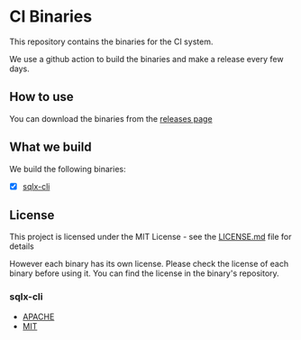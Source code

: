 # CI Binaries

This repository contains the binaries for the CI system.

We use a github action to build the binaries and make a release every few days.

## How to use

You can download the binaries from the [releases page](https://github.com/ScuffleTV/ci-binaries/releases)

## What we build

We build the following binaries:

- [x] [sqlx-cli](https://github.com/launchbadge/sqlx)

## License

This project is licensed under the MIT License - see the [LICENSE.md](LICENSE.md) file for details

However each binary has its own license. Please check the license of each binary before using it. You can find the license in the binary's repository.

### sqlx-cli

- [APACHE](https://github.com/launchbadge/sqlx/blob/main/LICENSE-APACHE)
- [MIT](https://github.com/launchbadge/sqlx/blob/main/LICENSE-MIT)
